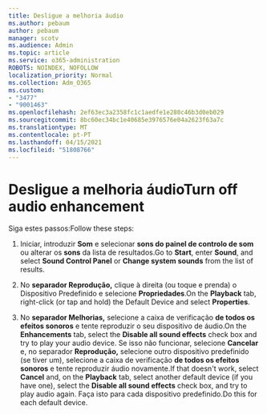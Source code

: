 ```yaml
---
title: Desligue a melhoria áudio
ms.author: pebaum
author: pebaum
manager: scotv
ms.audience: Admin
ms.topic: article
ms.service: o365-administration
ROBOTS: NOINDEX, NOFOLLOW
localization_priority: Normal
ms.collection: Adm_O365
ms.custom:
- "3477"
- "9001463"
ms.openlocfilehash: 2ef63ec3a2358fc1c1aedfe1e280c46b3d0eb029
ms.sourcegitcommit: 8bc60ec34bc1e40685e3976576e04a2623f63a7c
ms.translationtype: MT
ms.contentlocale: pt-PT
ms.lasthandoff: 04/15/2021
ms.locfileid: "51808766"
---
```

# <a name="turn-off-audio-enhancement"></a><span data-ttu-id="1d5a4-102">Desligue a melhoria áudio</span><span class="sxs-lookup"><span data-stu-id="1d5a4-102">Turn off audio enhancement</span></span>

<span data-ttu-id="1d5a4-103">Siga estes passos:</span><span class="sxs-lookup"><span data-stu-id="1d5a4-103">Follow these steps:</span></span>

1. <span data-ttu-id="1d5a4-104">Iniciar, introduzir **Som** e selecionar **sons do painel de controlo de som** ou alterar os **sons** da lista de resultados.</span><span class="sxs-lookup"><span data-stu-id="1d5a4-104">Go to **Start**, enter **Sound**, and select **Sound Control Panel** or **Change system sounds** from the list of results.</span></span>

2. <span data-ttu-id="1d5a4-105">No **separador Reprodução,** clique à direita (ou toque e prenda) o Dispositivo Predefinido e selecione **Propriedades**.</span><span class="sxs-lookup"><span data-stu-id="1d5a4-105">On the **Playback** tab, right-click (or tap and hold) the Default Device and select **Properties**.</span></span>

3. <span data-ttu-id="1d5a4-106">No **separador Melhorias,** selecione a caixa de verificação **de todos os efeitos sonoros** e tente reproduzir o seu dispositivo de áudio.</span><span class="sxs-lookup"><span data-stu-id="1d5a4-106">On the **Enhancements** tab, select the **Disable all sound effects** check box and try to play your audio device.</span></span> <span data-ttu-id="1d5a4-107">Se isso não funcionar, selecione **Cancelar** e, no separador **Reprodução,** selecione outro dispositivo predefinido (se tiver um), selecione a caixa de verificação **de todos os efeitos sonoros** e tente reproduzir áudio novamente.</span><span class="sxs-lookup"><span data-stu-id="1d5a4-107">If that doesn't work, select **Cancel** and, on the **Playback** tab, select another default device (if you have one), select the **Disable all sound effects** check box, and try to play audio again.</span></span> <span data-ttu-id="1d5a4-108">Faça isto para cada dispositivo predefinido.</span><span class="sxs-lookup"><span data-stu-id="1d5a4-108">Do this for each default device.</span></span>
